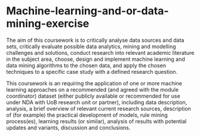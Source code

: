 # Machine-learning-and-or-data-mining-exercise
The aim of this coursework is to critically analyse data sources and data sets, critically evaluate possible data analytics, mining and modelling challenges and solutions, conduct research into relevant academic literature in the subject area, choose, design and implement machine learning and data mining algorithms to the chosen data, and apply the chosen techniques to a specific case study with a defined research question.

This coursework is an requiring the application of one or more machine learning approaches on a recommended (and agreed with the module coordinator) dataset (either publicly available or recommended for use under NDA with UoB research unit or partner), including data description, analysis, a brief overview of relevant current research sources, description of (for example) the practical development of models, rule mining process(es), learning results (or similar), analysis of results with potential updates and variants, discussion and conclusions. 

